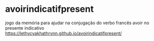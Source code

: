 # avoirindicatifpresent
jogo da memória para ajudar na conjugação do verbo francês avoir no presente indicativo https://lethycyakhathrynn.github.io/avoirindicatifpresent/
